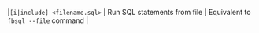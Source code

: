 |`[i|include] <filename.sql>` | Run SQL statements from file | Equivalent to `fbsql --file` command |
